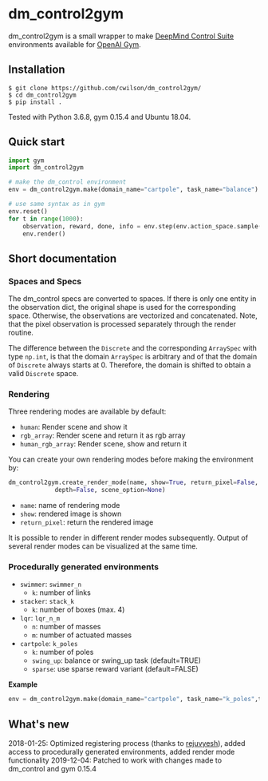 # dm_control2gym

dm_control2gym is a small wrapper to make [DeepMind Control Suite](https://github.com/deepmind/dm_control) environments available for [OpenAI Gym](https://github.com/openai/gym).

## Installation

```shell
$ git clone https://github.com/cwilson/dm_control2gym/
$ cd dm_control2gym
$ pip install .
```

Tested with Python 3.6.8, gym 0.15.4 and Ubuntu 18.04.

## Quick start

```python
import gym
import dm_control2gym

# make the dm_control environment
env = dm_control2gym.make(domain_name="cartpole", task_name="balance")

# use same syntax as in gym
env.reset()
for t in range(1000):
    observation, reward, done, info = env.step(env.action_space.sample()) # take a random action
    env.render()

```

## Short documentation

### Spaces and Specs

The dm_control specs are converted to spaces. If there is only one entity in the observation dict, the original shape is used for the corresponding space. Otherwise, the observations are vectorized and concatenated.
Note, that the pixel observation is processed separately through the render routine.

The difference between the `Discrete` and the corresponding `ArraySpec` with type `np.int`, is that the domain `ArraySpec` is arbitrary and of that the domain of `Discrete` always starts at 0. Therefore, the domain is shifted  to obtain a valid `Discrete` space.

### Rendering
Three rendering modes are available by default:

* `human`: Render scene and show it
* `rgb_array`: Render scene and return it as rgb array
* `human_rgb_array`: Render scene, show and return it

You can create your own rendering modes before making the environment by:

```python
dm_control2gym.create_render_mode(name, show=True, return_pixel=False, height=240, width=320, camera_id=-1, overlays=(),
             depth=False, scene_option=None)
```

* `name`: name of rendering mode
* `show`: rendered image is shown
* `return_pixel`: return the rendered image

It is possible to render in different render modes subsequently. Output of several render modes can be visualized at the same time.




### Procedurally generated environments

* `swimmer`: `swimmer_n`
    - `k`: number of links
* `stacker`: `stack_k`
    - `k`: number of boxes (max. 4)
* `lqr`: `lqr_n_m`
    - `n`: number of masses
    - `m`: number of actuated masses
* `cartpole`: `k_poles`
    - `k`: number of poles
    - `swing_up`: balance or swing_up task (default=TRUE)
    - `sparse`: use sparse reward variant (default=FALSE)
    
__Example__

```python
env = dm_control2gym.make(domain_name="cartpole", task_name="k_poles",task_kwargs={'k':10})
```

## What's new

2018-01-25: Optimized registering process (thanks to [rejuvyesh](https://github.com/rejuvyesh)), added access to procedurally generated environments, added render mode functionality
2019-12-04: Patched to work with changes made to dm_control and gym 0.15.4
